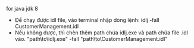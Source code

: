 for java jdk 8

- Để chạy được idl file, vào terminal nhập dòng lệnh:
 idlj -fall CustomerManagement.idl
- Nếu không được, thì chèn thêm path chứa idlj.exe và path chứa file .idl vào.
 "path\to\idlj.exe" -fall "path\to\CustomerManagement.idl"

